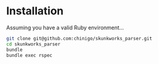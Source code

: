 # Installation

Assuming you have a valid Ruby environment…

```sh
git clone git@github.com:chinigo/skunkworks_parser.git
cd skunkworks_parser
bundle
bundle exec rspec
```
